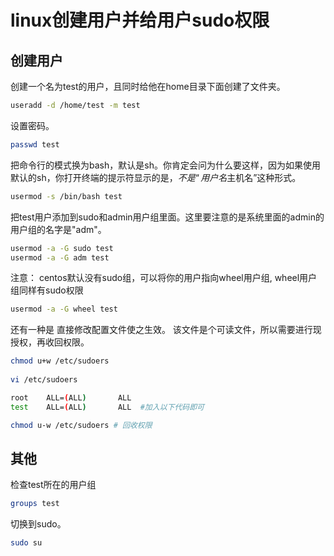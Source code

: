 # linux创建用户并给用户sudo权限

## 创建用户
创建一个名为test的用户，且同时给他在home目录下面创建了文件夹。
``` bash 
useradd -d /home/test -m test
```
设置密码。
``` bash 
passwd test
```
把命令行的模式换为bash，默认是sh。你肯定会问为什么要这样，因为如果使用默认的sh，你打开终端的提示符显示的是$，不是“用户名$主机名”这种形式。
``` bash 
usermod -s /bin/bash test
```

把test用户添加到sudo和admin用户组里面。这里要注意的是系统里面的admin的用户组的名字是"adm"。
``` bash 
usermod -a -G sudo test
usermod -a -G adm test
```

注意： centos默认没有sudo组，可以将你的用户指向wheel用户组, wheel用户组同样有sudo权限

``` bash 
usermod -a -G wheel test
```

还有一种是 直接修改配置文件使之生效。
该文件是个可读文件，所以需要进行现授权，再收回权限。

``` bash 
chmod u+w /etc/sudoers 
 
vi /etc/sudoers

root    ALL=(ALL)       ALL 
test    ALL=(ALL)       ALL  #加入以下代码即可

chmod u-w /etc/sudoers # 回收权限
```

## 其他
检查test所在的用户组
``` bash 
groups test
```
切换到sudo。
``` bash 
sudo su
```

